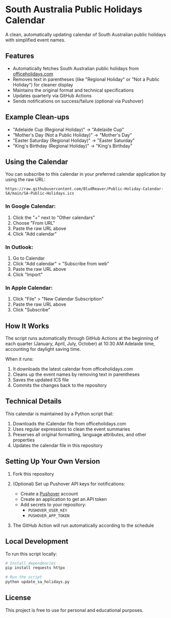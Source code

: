 # South Australia Public Holidays Calendar

A clean, automatically updating calendar of South Australian public holidays with simplified event names.

## Features

- Automatically fetches South Australian public holidays from [officeholidays.com](https://www.officeholidays.com/ics-all/australia/south-australia)
- Removes text in parentheses (like "Regional Holiday" or "Not a Public Holiday") for cleaner display
- Maintains the original format and technical specifications
- Updates quarterly via GitHub Actions
- Sends notifications on success/failure (optional via Pushover)

## Example Clean-ups

- "Adelaide Cup (Regional Holiday)" → "Adelaide Cup"
- "Mother's Day (Not a Public Holiday)" → "Mother's Day"
- "Easter Saturday (Regional Holiday)" → "Easter Saturday"
- "King's Birthday (Regional Holiday)" → "King's Birthday"

## Using the Calendar

You can subscribe to this calendar in your preferred calendar application by using the raw URL:
```
https://raw.githubusercontent.com/BludReaver/Public-Holiday-Calendar-SA/main/SA-Public-Holidays.ics
```

### In Google Calendar:
1. Click the "+" next to "Other calendars"
2. Choose "From URL"
3. Paste the raw URL above
4. Click "Add calendar"

### In Outlook:
1. Go to Calendar
2. Click "Add calendar" > "Subscribe from web"
3. Paste the raw URL above
4. Click "Import"

### In Apple Calendar:
1. Click "File" > "New Calendar Subscription"
2. Paste the raw URL above
3. Click "Subscribe"

## How It Works

The script runs automatically through GitHub Actions at the beginning of each quarter (January, April, July, October) at 10:30 AM Adelaide time, accounting for daylight saving time.

When it runs:
1. It downloads the latest calendar from officeholidays.com
2. Cleans up the event names by removing text in parentheses
3. Saves the updated ICS file
4. Commits the changes back to the repository

## Technical Details

This calendar is maintained by a Python script that:
1. Downloads the iCalendar file from officeholidays.com
2. Uses regular expressions to clean the event summaries
3. Preserves all original formatting, language attributes, and other properties
4. Updates the calendar file in this repository

## Setting Up Your Own Version

1. Fork this repository
2. (Optional) Set up Pushover API keys for notifications:
   - Create a [Pushover](https://pushover.net/) account
   - Create an application to get an API token
   - Add secrets to your repository:
     - `PUSHOVER_USER_KEY`
     - `PUSHOVER_APP_TOKEN`

3. The GitHub Action will run automatically according to the schedule

## Local Development

To run this script locally:

```bash
# Install dependencies
pip install requests httpx

# Run the script
python update_sa_holidays.py
```

## License

This project is free to use for personal and educational purposes. 